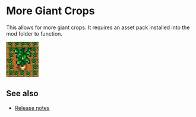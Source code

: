 ﻿# More Giant Crops
This allows for more giant crops. It requires an asset pack installed into the mod folder to
function.

![](screenshot.png)

## See also
* [Release notes](release-notes.md)
